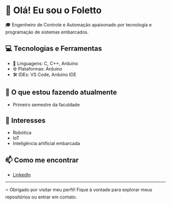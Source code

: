 # 👋 Olá! Eu sou o Foletto

🎓 Engenheiro de Controle e Automação apaixonado por tecnologia e programação de sistemas embarcados.

## 💻 Tecnologias e Ferramentas

- 🔧 Linguagens: C, C++, Arduino
- ⚙️ Plataformas: Arduino
- 🛠️ IDEs: VS Code, Arduino IDE

## 🚀 O que estou fazendo atualmente

- Primeiro semestre da faculdade

## 🌱 Interesses

- Robótica
- IoT
- Inteligência artificial embarcada

## 📫 Como me encontrar

- [LinkedIn](https://linkedin.com/in/pedro-foletto/)

---

⭐ Obrigado por visitar meu perfil! Fique à vontade para explorar meus repositórios ou entrar em contato.
